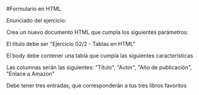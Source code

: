 #Formulario en HTML

Enunciado del ejercicio:

Crea un nuevo documento HTML que cumpla los siguientes parámetros:

El título debe ser "Ejercicio 02/2 - Tablas en HTML"

El body debe contener una tabla que cumpla las siguientes características

Las columnas serán las siguientes: "Título", "Autor", "Año de publicación", "Enlace a Amazon"

Debe tener tres entradas, que corresponderán a tus tres libros favoritos

